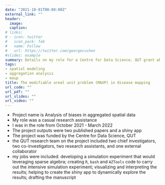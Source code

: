 ```yaml
---
date: "2021-10-01T00:00:00Z"
external_link: ""
header: 
  image:
  caption:
# links:
# - icon: twitter
#   icon_pack: fab
#   name: Follow
#   url: https://twitter.com/georgecushen
#slides: example
summary: Details on my role for a Centre for Data Science, QUT grant which aimed to investigate the modifiable areal unit problem
tags:
- spatial modeling
- aggregation analysis
- maup
title: The modifiable areal unit problem (MAUP) in disease mapping 
url_code: ""
url_pdf: ""
url_slides: ""
url_video: ""
---
```


- Project name is Analysis of biases in aggregated spatial data
- My role was a casual research assistance
- I was in the role from October 2021 - March 2022
- The project outputs were two published papers and a shiny app
- The project was funded by the Centre for Data Science, QUT
- the QUT research team on the project included two chief investigators, two co-investigators, two research assistants, and one external collaborator
- my jobs were included: developing a simulation experiment that would leveraging sparse algebra; creating `R`, `bash` and `AZTools` code to carry out the intensive simulation experiment; visualizing and interpreting the results; helping to create the shiny app to dynamically explore the results; drafting the manuscript



